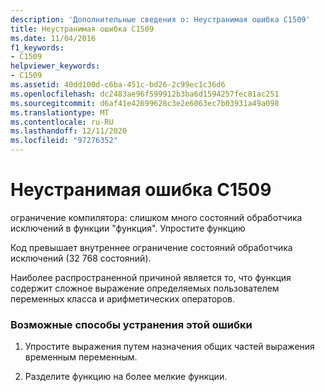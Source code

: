 ```yaml
---
description: 'Дополнительные сведения о: Неустранимая ошибка C1509'
title: Неустранимая ошибка C1509
ms.date: 11/04/2016
f1_keywords:
- C1509
helpviewer_keywords:
- C1509
ms.assetid: 40dd100d-c6ba-451c-bd26-2c99ec1c36d6
ms.openlocfilehash: dc2483ae96f599912b3ba6d1594257fec81ac251
ms.sourcegitcommit: d6af41e42699628c3e2e6063ec7b03931a49a098
ms.translationtype: MT
ms.contentlocale: ru-RU
ms.lasthandoff: 12/11/2020
ms.locfileid: "97276352"
---
```

# <a name="fatal-error-c1509"></a>Неустранимая ошибка C1509

ограничение компилятора: слишком много состояний обработчика исключений в функции "функция". Упростите функцию

Код превышает внутреннее ограничение состояний обработчика исключений (32 768 состояний).

Наиболее распространенной причиной является то, что функция содержит сложное выражение определяемых пользователем переменных класса и арифметических операторов.

### <a name="to-fix-by-using-the-following-possible-solutions"></a>Возможные способы устранения этой ошибки

1. Упростите выражения путем назначения общих частей выражения временным переменным.

1. Разделите функцию на более мелкие функции.
